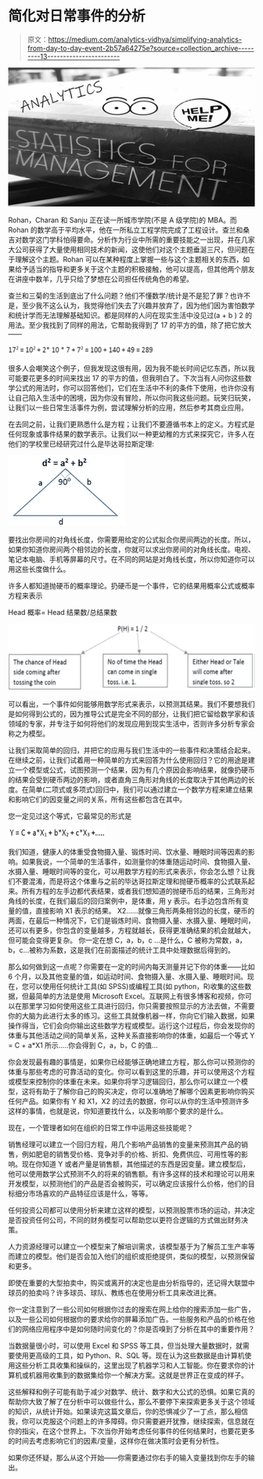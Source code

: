 # 简化对日常事件的分析

> 原文：<https://medium.com/analytics-vidhya/simplifying-analytics-from-day-to-day-event-2b57a64275e?source=collection_archive---------13----------------------->

![](img/244bb194c90bcf73e36f18bc98035813.png)

Rohan，Charan 和 Sanju 正在读一所城市学院(不是 A 级学院)的 MBA。而 Rohan 的数学高于平均水平，他在一所私立工程学院完成了工程设计。查兰和桑吉对数学这门学科怕得要命。分析作为行业中所需的重要技能之一出现，并在几家大公司获得了大量使用相同技术的新闻，这使他们对这个主题垂涎三尺，但问题在于理解这个主题。Rohan 可以在某种程度上掌握一些与这个主题相关的东西，如果给予适当的指导和更多关于这个主题的积极接触，他可以提高，但其他两个朋友在讲座中数羊，几乎只给了梦想在公司担任传统角色的希望。

查兰和三菊的生活到底出了什么问题？他们不懂数学/统计是不是犯了罪？也许不是，至少我不这么认为，我觉得他们失去了兴趣并放弃了，因为他们因为害怕数学和统计学而无法理解基础知识。都是同样的人问在现实生活中没见过(a + b ) 2 的用法。至少我找到了同样的用法，它帮助我得到了 17 的平方的值，除了把它放大——

![](img/a18b66174c925f915e83929a3f21f020.png)

很多人会嘲笑这个例子，但我发现这很有用，因为我不能长时间记忆东西，所以我可能要花更多的时间来找出 17 的平方的值，但我明白了。下次当有人问你这些数学公式的用法时，你可以回答他们，它们在生活中不利的条件下使用，也许你没有让自己陷入生活中的困境，因为你没有冒险，所以你问我这些问题。玩笑归玩笑，让我们以一些日常生活事件为例，尝试理解分析的应用，然后参考其商业应用。

在去同之前，让我们更熟悉什么是方程；让我们不要遵循书本上的定义。方程式是任何现象或事件结果的数学表示。让我们以一种更幼稚的方式来探究它，许多人在他们的学校里已经研究过什么是毕达哥拉斯定理:

![](img/f5cdb54964148b3ecfa55a1755a9422e.png)

要找出你房间的对角线长度，你需要用给定的公式拟合你房间两边的长度。所以，如果你知道你房间两个相邻边的长度，你就可以求出你房间的对角线长度。电视、笔记本电脑、手机等屏幕的尺寸。在不同的网站是对角线长度，所以你知道你可以用这些长度做什么。

许多人都知道抛硬币的概率理论。扔硬币是一个事件，它的结果用概率公式或概率方程来表示

Head 概率= Head 结果数/总结果数

![](img/676d16788bc9fc2b57cbf29462a66166.png)

可以看出，一个事件如何能够用数学形式来表示，以预测其结果。我们不要想我们是如何得到公式的，因为推导公式是完全不同的部分，让我们把它留给数学家和该领域的专家，并专注于如何将他们的发现应用到现实生活中，否则许多分析专家会称之为模型。

让我们采取简单的回归，并把它的应用与我们生活中的一些事件和决策结合起来。在继续之前，让我们试着用一种简单的方式来回答为什么使用回归？它的用途是建立一个模型或公式，试图预测一个结果，因为有几个原因会影响结果，就像扔硬币的结果会受到硬币两边的影响，或者直角三角形对角线的长度取决于其他两边的长度。在简单(二项式或多项式)回归中，我们可以通过建立一个数学方程来建立结果和影响它们的因变量之间的关系，所有这些都包含在其中。

您一定见过这个等式，它最常见的形式是

![](img/134780ffa1b64bbccda079cd19925549.png)

我们知道，健康人的体重受食物摄入量、锻炼时间、饮水量、睡眠时间等因素的影响。如果我说，一个简单的生活事件，如测量你的体重随运动时间、食物摄入量、水摄入量、睡眠时间等的变化，可以用数学方程的形式来表示，你会怎么想？让我们不要混淆，而是将这个体重与之前的毕达哥拉斯定理和抛硬币概率的公式联系起来。所有方程的左手边都代表结果，或者我们想知道的抛硬币后的结果，三角形对角线的长度，在我们最后的回归案例中，是体重，用 y 表示。右手边包含所有变量的值，直接影响 X1 表示的结果。 X2……就像三角形两条相邻边的长度，硬币的两面，在最后一种情况下，它们是锻炼时间、食物摄入量、水摄入量、睡眠时间，还可以有更多，你包含的变量越多，方程就越长，获得更准确结果的机会就越大，但可能会变得更复杂。 你一定在想 C，a，b，c …是什么，C 被称为常数，a，b，c…被称为系数，这是我们在前面描述的统计工具中处理数据后得到的。

那么如何做到这一点呢？你需要在一定的时间内每天测量并记下你的体重——比如 6 个月，以及其他变量的值，如运动时间、食物摄入量、水摄入量、睡眠时间。现在，您可以使用任何统计工具(如 SPSS)或编程工具(如 python，R)收集的这些数据，但最简单的方法是使用 Microsoft Excel。互联网上有很多博客和视频，你可以在那里学习如何使用这些工具进行回归，你只需要按照显示的方法去做，不需要你的大脑为此进行太多的练习。这些工具就像机器一样，你向它们输入数据，如果操作得当，它们会向你输出这些数学方程或模型。运行这个过程后，你会发现你的体重与其他活动之间的简单关系，这种关系直接影响你的体重，如最后一个等式 Y = C + a*X1 所示…..你会得到 C，a，b，C 的值…

你会发现最有趣的事情是，如果你已经能够正确地建立方程，那么你可以预测你的体重与那些考虑的可靠活动的变化。你可以看到这里的乐趣，并可以使用这个方程或模型来控制你的体重在未来。如果你将学习逻辑回归，那么你可以建立一个模型，这将有助于了解你自己的购买决定，你可以准确地了解哪个因素更影响你购买任何产品。如果你有 Y 和 X1，X2 的过去的数据，你可以从你的生活中预测许多这样的事情，也就是说，你知道要找什么，以及影响那个要求的是什么。

现在，一个管理者如何在组织的日常工作中运用这些技能呢？

销售经理可以建立一个回归方程，用几个影响产品销售的变量来预测其产品的销售，例如肥皂的销售受价格、竞争对手的价格、折扣、免费供应、可用性等的影响。现在你知道 Y 或者产量是销售额，其他描述的东西是因变量。建立模型后，他可以使用数学公式预测不久的将来的销售额。有许多这样的技术和理论可以用来开发模型，以预测他们的产品是否会被购买，可以确定应该报什么价格，他们的目标细分市场喜欢的产品特征应该是什么，等等。

任何投资公司都可以使用分析来建立这样的模型，以预测股票市场的运动，并决定是否投资任何公司，不同的财务模型可以帮助您以更符合逻辑的方式做出财务决策。

人力资源经理可以建立一个模型来了解培训需求，该模型基于为了解员工生产率等而建立的模型。他们是否会加入他们的组织或拒绝提供，类似的模型，以预测保留和更多。

即使在重要的大型拍卖中，购买或离开的决定也是由分析指导的，还记得大联盟中球员的拍卖吗？许多球员、球队、教练也在使用分析工具来改进比赛。

你一定注意到了一些公司如何根据你过去的搜索在网上给你的搜索添加一些广告，以及一些公司如何根据你的要求给你的屏幕添加广告。一些服务和产品的价格在他们的网络应用程序中是如何随时间变化的？你是否嗅到了分析在其中的重要作用？

当数据量很小时，可以使用 Excel 和 SPSS 等工具，但当处理大量数据时，就需要使用更高级的工具，如 Python、R、SQL 等。现在认为这些数据是由计算机使用这些分析工具收集和操纵的，这里出现了机器学习和人工智能。你在要求你的计算机或机器用收集到的数据集给你一个解决方案。这就是世界正在变成的样子。

这些解释和例子可能有助于减少对数学、统计、数字和大公式的恐惧。如果它真的帮助你大致了解了在分析中可以做些什么，那么不要停下来探索更多关于这个领域的知识，从统计开始。如果读完这篇文章后，你的恐惧减少了一丁点，那么相信我，你可以克服这个问题上的许多障碍。你只需要避开犹豫，继续探索，信息就在你的指尖，在这个世界上。下次当你开始考虑任何事件的任何结果时，也要花更多的时间去考虑影响它们的因素/变量，这样你在做决策时会更有分析性。

如果你还怀疑，那么从这个开始——你需要通过你右手的输入变量找到你左手的输出。
